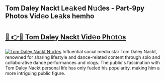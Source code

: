 ## Tom Daley Nackt Le𝚊k𝚎d N𝚞𝚍es - Part-9py Photos Vid𝚎o Le𝚊ks hemho

# <h2><a href="http://fb7m9q.evod.top/?m=Tom+Daley+Nackt">🔗 👉🔴 Tom Daley Nackt Vid𝚎o Ph𝚘t𝚘s</a></h2>

[![Tom Daley Nackt N𝚞d𝚎s](https://i.imgur.com/8V9OHl7.gif)](http://fb7m9q.evod.top/?m=Tom+Daley+Nackt)
Influential social media star Tom Daley Nackt, renowned for sharing lifestyle and dance-related content through solo and collaborative dance performances and vlogs. The public's fascination with Tom Daley Nackt personal life has only fueled his popularity, making him a more intriguing public figure. 
